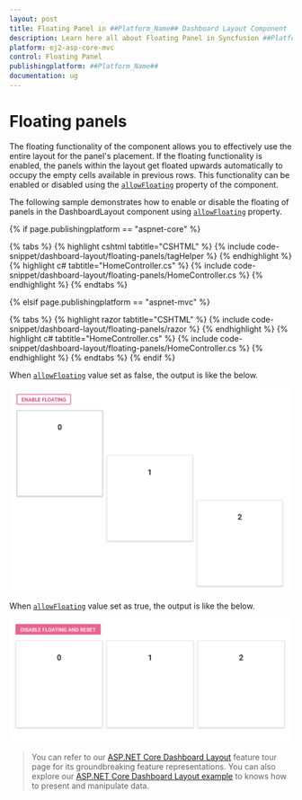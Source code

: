 ```yaml
---
layout: post
title: Floating Panel in ##Platform_Name## Dashboard Layout Component
description: Learn here all about Floating Panel in Syncfusion ##Platform_Name## Dashboard Layout component and more.
platform: ej2-asp-core-mvc
control: Floating Panel
publishingplatform: ##Platform_Name##
documentation: ug
---
```



# Floating panels

The floating functionality of the component allows you to effectively use the entire layout for the panel's placement. If the floating functionality is enabled, the panels within the layout get floated upwards automatically to occupy the empty cells available in previous rows. This functionality can be enabled or disabled using the [`allowFloating`](https://help.syncfusion.com/cr/cref_files/aspnetcore-js2/Syncfusion.EJ2~Syncfusion.EJ2.Layouts.DashboardLayout~AllowFloating.html) property of the component.

The following sample demonstrates how to enable or disable the floating of panels in the DashboardLayout component using [`allowFloating`](https://help.syncfusion.com/cr/cref_files/aspnetcore-js2/Syncfusion.EJ2~Syncfusion.EJ2.Layouts.DashboardLayout~AllowFloating.html) property.

{% if page.publishingplatform == "aspnet-core" %}

{% tabs %}
{% highlight cshtml tabtitle="CSHTML" %}
{% include code-snippet/dashboard-layout/floating-panels/tagHelper %}
{% endhighlight %}
{% highlight c# tabtitle="HomeController.cs" %}
{% include code-snippet/dashboard-layout/floating-panels/HomeController.cs %}
{% endhighlight %}
{% endtabs %}

{% elsif page.publishingplatform == "aspnet-mvc" %}

{% tabs %}
{% highlight razor tabtitle="CSHTML" %}
{% include code-snippet/dashboard-layout/floating-panels/razor %}
{% endhighlight %}
{% highlight c# tabtitle="HomeController.cs" %}
{% include code-snippet/dashboard-layout/floating-panels/HomeController.cs %}
{% endhighlight %}
{% endtabs %}
{% endif %}



When [`allowFloating`](https://help.syncfusion.com/cr/cref_files/aspnetcore-js2/Syncfusion.EJ2~Syncfusion.EJ2.Layouts.DashboardLayout~AllowFloating.html) value set as false, the output is like the below.

![Floating panels1](./images/floating_panels1.PNG)

When [`allowFloating`](https://help.syncfusion.com/cr/cref_files/aspnetcore-js2/Syncfusion.EJ2~Syncfusion.EJ2.Layouts.DashboardLayout~AllowFloating.html) value set as true, the output is like the below.

![Floating panels2](./images/floating_panels2.PNG)

> You can refer to our [ASP.NET Core Dashboard Layout](https://www.syncfusion.com/aspnet-core-ui-controls/dashboard-layout) feature tour page for its groundbreaking feature representations. You can also explore our [ASP.NET Core Dashboard Layout example](https://ej2.syncfusion.com/aspnetcore/DashboardLayout/DefaultFunctionalities#/material) to knows how to present and manipulate data.